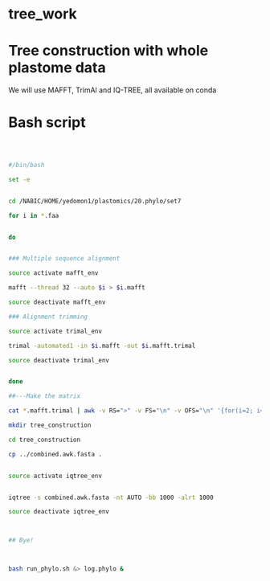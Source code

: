 # tree_work

# Tree construction with whole plastome data

We will use MAFFT, TrimAl and IQ-TREE, all available on conda


# Bash script

```bash



#/bin/bash

set -e


cd /NABIC/HOME/yedomon1/plastomics/20.phylo/set7

for i in *.faa


do


### Multiple sequence alignment

source activate mafft_env

mafft --thread 32 --auto $i > $i.mafft

source deactivate mafft_env

### Alignment trimming

source activate trimal_env

trimal -automated1 -in $i.mafft -out $i.mafft.trimal

source deactivate trimal_env


done

##---Make the matrix

cat *.mafft.trimal | awk -v RS=">" -v FS="\n" -v OFS="\n" '{for(i=2; i<=NF; i++) {seq[$1] = seq[$1]$i}}; END {for(id in seq){print ">"id, seq[id]}}' > combined.awk.fasta

mkdir tree_construction

cd tree_construction

cp ../combined.awk.fasta .


source activate iqtree_env


iqtree -s combined.awk.fasta -nt AUTO -bb 1000 -alrt 1000 

source deactivate iqtree_env



## Bye!



bash run_phylo.sh &> log.phylo &






```
